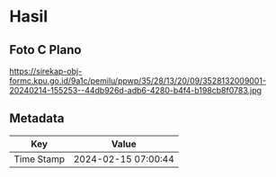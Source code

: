 # Hasil

## Foto C Plano

https://sirekap-obj-formc.kpu.go.id/9a1c/pemilu/ppwp/35/28/13/20/09/3528132009001-20240214-155253--44db926d-adb6-4280-b4f4-b198cb8f0783.jpg


## Metadata

| Key        | Value               |
| ---------- | ------------------- |
| Time Stamp | 2024-02-15 07:00:44 |



